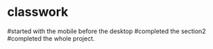 # classwork
#started with the mobile before the desktop
#completed the section2
#completed the whole project.